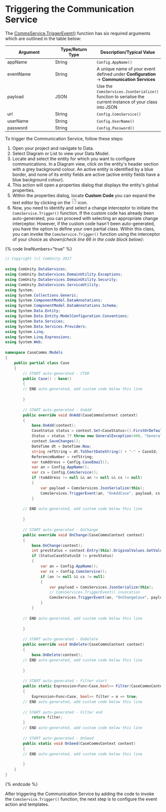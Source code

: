 # Triggering the Communication Service

The [CommsService.TriggerEvent()](triggering-the-communication-service.md#commsservice.trigger) function has six required arguments which are outlined in the table below:

<table><thead><tr><th width="246">Argument</th><th width="177.56342166234055">Type/Return Type</th><th>Description/Typical Value</th></tr></thead><tbody><tr><td>appName</td><td>String</td><td><code>Config.AppName()</code></td></tr><tr><td>eventName</td><td>String</td><td>A unique name of your event defined under <strong>Configuration</strong> -> <strong>Communication Services</strong></td></tr><tr><td>payload</td><td>JSON</td><td>Use the <code>ComsServices.JsonSerialize()</code> function to serialise the current instance of your class into JSON</td></tr><tr><td>url</td><td>String</td><td><code>Config.ComsService()</code></td></tr><tr><td>userName</td><td>String</td><td><code>Config.UserName()</code></td></tr><tr><td>password</td><td>String</td><td><code>Config.Password()</code></td></tr></tbody></table>

To trigger the Communication Service, follow these steps:

1. Open your project and navigate to Data.
2. Select Diagram or List to view your Data Model.
3. Locate and select the entity for which you want to configure communications. In a Diagram view, click on the entity's header section with a grey background colour. An active entity is identified by a blue border, and none of its entity fields are active (active entity fields have a blue background colour).&#x20;
4. This action will open a properties dialog that displays the entity's global properties.
5. Within the properties dialog, locate **Custom Code** you can expand the text editor by clicking on the ![](<../../.gitbook/assets/image (238).png>) icon.  &#x20;
6. Now, you need to identify and select a change interceptor to initiate the `ComsService.Trigger()` function. If the custom code has already been auto-generated, you can proceed with selecting an appropriate change interceptor. However, if the custom code hasn't been auto-generated, you have the option to define your own partial class. Within this class, you can invoke the `ComsService.Trigger()` function using the interceptor of your choice as show&#x6E;_(check line 66 in the code block below)_:

{% code lineNumbers="true" %}
```csharp
// Copyright (c) ComUnity 2017

using ComUnity.DataServices;
using ComUnity.DataServices.DomainUtility.Exceptions;
using ComUnity.DataServices.DomainUtility.Security;
using ComUnity.DataServices.ServiceUtility;
using System;
using System.Collections.Generic;
using System.ComponentModel.DataAnnotations;
using System.ComponentModel.DataAnnotations.Schema;
using System.Data.Entity;
using System.Data.Entity.ModelConfiguration.Conventions;
using System.Data.Services;
using System.Data.Services.Providers;
using System.Linq;
using System.Linq.Expressions;
using System.Web;

namespace CaseComms.Models
{
	public partial class Case
	{
		// START auto-generated - CTOR
		public Case() : base()
		{
		// END auto-generated, add custom code below this line
		
		}
		
		// START auto-generated - OnAdd
		public override void OnAdd(CaseCommsContext context)
		{
			base.OnAdd(context);
			CaseStatus status = context.Set<CaseStatus>().FirstOrDefault();
			Status = status ?? throw new GeneralException(400, "General", "No status defined in database!");
			context.SaveChanges();
			DateTime dt = DateTime.Now;
			string refString = dt.ToShortDateString() + "-" + CaseId;
			ReferenceNumber = refString;
			var toAddress = Config.CaseEmail();
			var an = Config.AppName();
			var cs = Config.ComsService();
			if (toAddress != null && an != null && cs != null)
			{
			    var payload = ComsServices.JsonSerialize(this);
			    ComsServices.TriggerEvent(an, "OnAddCase", payload, cs, Config.ComsServiceUsername(), Config.ComsServicePassword());
			}
		
		// END auto-generated, add custom code below this line
		
		}
		
		// START auto-generated - OnChange
		public override void OnChange(CaseCommsContext context)
		{
			base.OnChange(context);
			int prevStatus = context.Entry(this).OriginalValues.GetValue<int>("StatusCaseStatusId");
			if (StatusCaseStatusId != prevStatus)
			{
				var an = Config.AppName();
				var cs = Config.ComsService();
				if (an != null && cs != null)
				{
					var payload = ComsServices.JsonSerialize(this);
					// ComsServices.TriggerEvent() invocation
					ComsServices.TriggerEvent(an, "OnChangeCase", payload, cs, Config.ComsServiceUsername(), Config.ComsServicePassword());
				}
			}
		
		// END auto-generated, add custom code below this line
		
		}
		
		// START auto-generated - OnDelete
		public override void OnDelete(CaseCommsContext context)
		{
			base.OnDelete(context);
		// END auto-generated, add custom code below this line
		
		}
		
		// START auto-generated - Filter start
		public static Expression<Func<Case,bool>> Filter(CaseCommsContext context)
		{
			Expression<Func<Case, bool>> filter = o => true;
		// END auto-generated, add custom code below this line
			
		// START auto-generated - Filter end
			return filter;
		}
		// END auto-generated, add custom code below this line
		
		// START auto-generated - OnSeed
		public static void OnSeed(CaseCommsContext context)
		{
		// END auto-generated, add custom code below this line
		
		}
	}
}

```
{% endcode %}

After triggering the Communication Service by adding the code to invoke the `ComsService.Trigger()` function, the next step is to configure the event action and templates.
